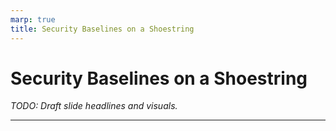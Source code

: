 ```yaml
---
marp: true
title: Security Baselines on a Shoestring
---
```


# Security Baselines on a Shoestring
*TODO: Draft slide headlines and visuals.*

---
<!-- TODO: Summarise affordable security controls, outsourced SOC options and lightweight monitoring defaults. -->
